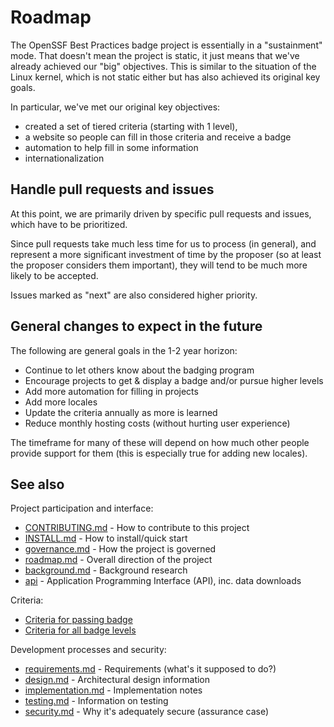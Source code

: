 # Roadmap

The OpenSSF Best Practices badge project is essentially in a
"sustainment" mode.  That doesn't mean the project is static,
it just means that we've already achieved our "big" objectives.
This is similar to the situation of the Linux kernel, which is
not static either but has also achieved its original key goals.

In particular, we've met our original key objectives:

* created a set of tiered criteria (starting with 1 level),
* a website so people can fill in those criteria and receive a badge
* automation to help fill in some information
* internationalization

## Handle pull requests and issues

At this point, we are primarily driven by specific pull requests and
issues, which have to be prioritized.

Since pull requests take much less time for us to process (in general),
and represent a more significant investment of time by the proposer
(so at least the proposer considers them important), they will tend to
be much more likely to be accepted.

Issues marked as "next" are also considered higher priority.

## General changes to expect in the future

The following are general goals in the 1-2 year horizon:

* Continue to let others know about the badging program
* Encourage projects to get & display a badge and/or pursue higher levels
* Add more automation for filling in projects
* Add more locales
* Update the criteria annually as more is learned
* Reduce monthly hosting costs (without hurting user experience)

The timeframe for many of these will depend on how much other people
provide support for them (this is especially true for adding new locales).

## See also

Project participation and interface:

* [CONTRIBUTING.md](../CONTRIBUTING.md) - How to contribute to this project
* [INSTALL.md](INSTALL.md) - How to install/quick start
* [governance.md](governance.md) - How the project is governed
* [roadmap.md](roadmap.md) - Overall direction of the project
* [background.md](background.md) - Background research
* [api](api.md) - Application Programming Interface (API), inc. data downloads

Criteria:

* [Criteria for passing badge](https://bestpractices.coreinfrastructure.org/criteria/0)
* [Criteria for all badge levels](https://bestpractices.coreinfrastructure.org/criteria)

Development processes and security:

* [requirements.md](requirements.md) - Requirements (what's it supposed to do?)
* [design.md](design.md) - Architectural design information
* [implementation.md](implementation.md) - Implementation notes
* [testing.md](testing.md) - Information on testing
* [security.md](security.md) - Why it's adequately secure (assurance case)

